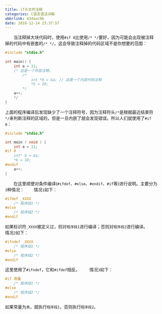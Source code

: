 ```yaml
---
title: if头文件注释
categories: C语言语法详解
abbrlink: 434aac96
date: 2018-12-14 23:37:57
---
```

&emsp;&emsp;当注释掉大块代码时，使用`#if 0`比使用`/* */`要好，因为可能会出现被注释掉的代码中有嵌套的`/* */`，这会导致注释掉的代码区域不是你想要的范围：<!--more-->

``` cpp
#include "stdio.h"
​
int main() {
    int a = 11;
    /* 这是一个外层注释。
        /*
            int *b = &a; // 这是一个内层代码注释
            *b = 10;
        */
    a++;
    */
}
```

上面的程序编译后发现缺少了一个注释符号，因为注释符头`/*`是根据最近结束符`*/`来判断注释的区域的，但是一旦内嵌了就会发现错误。所以人们就使用了`#if 0`：

``` cpp
#include "stdio.h"

int main ( void ) {
    int a = 11;
#if 0
    int* b = &a;
    *b = 10;
#endif
    a++;
}
```

&emsp;&emsp;在这里顺便对条件编译(`#ifdef`、`#else`、`#endif`、`#if`等)进行说明。主要分为`3`种情况：
&emsp;&emsp;情况`1`如下：

``` cpp
#ifdef _XXXX
    /* 程序段1 */
#else
    /* 程序段2 */
#endif
```

如果标识符`_XXXX`被定义过，则对`程序段1`进行编译；否则对`程序段2`进行编译。
&emsp;&emsp;情况`2`如下：

``` cpp
#ifndef _XXXX
    /* 程序段1 */
#else
    /* 程序段2 */
#endif
```

这里使用了`#ifndef`，它和`#ifdef`相反。
&emsp;&emsp;情况`3`如下：

``` cpp
#if 常量
    /* 程序段1 */
#else
    /* 程序段2 */
#endif
```

如果常量为`真`，就执行`程序段1`，否则执行`程序段2`。